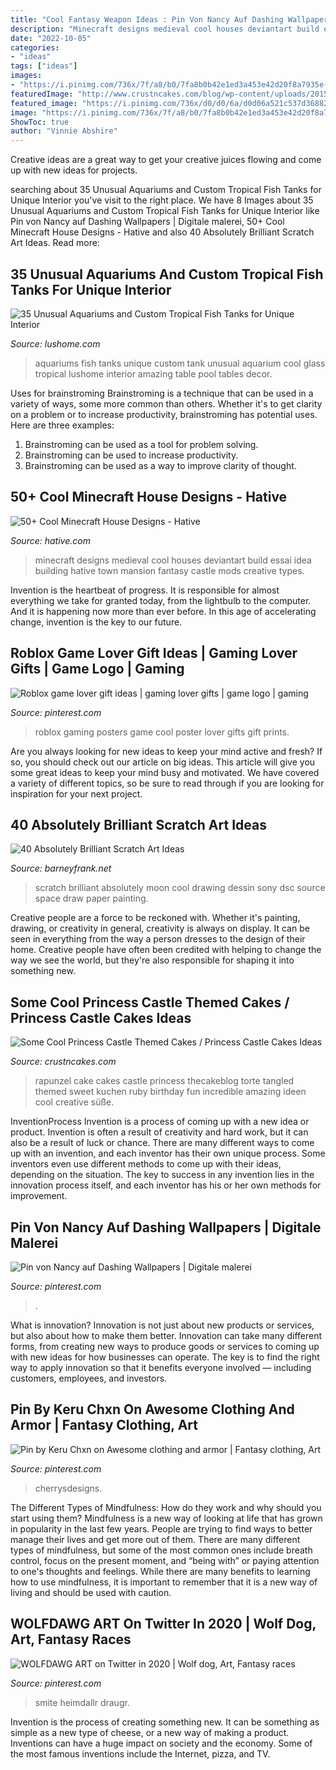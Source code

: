 ```yaml
---
title: "Cool Fantasy Weapon Ideas : Pin Von Nancy Auf Dashing Wallpapers"
description: "Minecraft designs medieval cool houses deviantart build essai idea building hative town mansion fantasy castle mods creative types"
date: "2022-10-05"
categories:
- "ideas"
tags: ["ideas"]
images:
- "https://i.pinimg.com/736x/7f/a8/b0/7fa8b0b42e1ed3a453e42d20f8a7935e--manga-clothes-character-outfits.jpg"
featuredImage: "http://www.crustncakes.com/blog/wp-content/uploads/2015/07/7888325a163eac5c9eb49cb1dd3d192a.jpg"
featured_image: "https://i.pinimg.com/736x/d0/d0/6a/d0d06a521c537d36882cfa6e6c93275b.jpg"
image: "https://i.pinimg.com/736x/7f/a8/b0/7fa8b0b42e1ed3a453e42d20f8a7935e--manga-clothes-character-outfits.jpg"
ShowToc: true
author: "Vinnie Abshire"
---
```



Creative ideas are a great way to get your creative juices flowing and come up with new ideas for projects.

	

		
searching about 35 Unusual Aquariums and Custom Tropical Fish Tanks for Unique Interior you've visit to the right place. We have 8 Images about 35 Unusual Aquariums and Custom Tropical Fish Tanks for Unique Interior like Pin von Nancy auf Dashing Wallpapers | Digitale malerei, 50+ Cool Minecraft House Designs - Hative and also 40 Absolutely Brilliant Scratch Art Ideas. Read more:
		
    
## 35 Unusual Aquariums And Custom Tropical Fish Tanks For Unique Interior

<img loading=lazy src="https://www.lushome.com/wp-content/uploads/2013/07/custom-aquariums-fish-tanks-25.jpg" onerror="this.onerror=null;this.src='https://tse4.mm.bing.net/th?id=OIP.201G6_y4JEtnZ0aeqbOpXgAAAA&amp;pid=15.1';" alt="35 Unusual Aquariums and Custom Tropical Fish Tanks for Unique Interior">

_Source: lushome.com_

>aquariums fish tanks unique custom tank unusual aquarium cool glass tropical lushome interior amazing table pool tables decor. 

	

Uses for brainstroming
Brainstroming is a technique that can be used in a variety of ways, some more common than others. Whether it's to get clarity on a problem or to increase productivity, brainstroming has potential uses. Here are three examples: 

1) Brainstroming can be used as a tool for problem solving.
2) Brainstroming can be used to increase productivity.
3) Brainstroming can be used as a way to improve clarity of thought.

    
## 50+ Cool Minecraft House Designs - Hative

<img loading=lazy src="https://hative.com/wp-content/uploads/2014/02/minecraft-houses/medieval-house-idea-24.jpg" onerror="this.onerror=null;this.src='https://tse3.mm.bing.net/th?id=OIP.FC_cKkRqnPdJjjE61TbQCwHaD7&amp;pid=15.1';" alt="50+ Cool Minecraft House Designs - Hative">

_Source: hative.com_

>minecraft designs medieval cool houses deviantart build essai idea building hative town mansion fantasy castle mods creative types. 

	

Invention is the heartbeat of progress. It is responsible for almost everything we take for granted today, from the lightbulb to the computer. And it is happening now more than ever before. In this age of accelerating change, invention is the key to our future.

    
## Roblox Game Lover Gift Ideas | Gaming Lover Gifts | Game Logo | Gaming

<img loading=lazy src="https://i.pinimg.com/736x/3b/14/89/3b14897dddfe0382e934f1b7de556b33.jpg" onerror="this.onerror=null;this.src='https://tse1.mm.bing.net/th?id=OIP.Ujwm9luVdpAMtb5pAv2UhQAAAA&amp;pid=15.1';" alt="Roblox game lover gift ideas | gaming lover gifts | game logo | gaming">

_Source: pinterest.com_

>roblox gaming posters game cool poster lover gifts gift prints. 

	

Are you always looking for new ideas to keep your mind active and fresh? If so, you should check out our article on big ideas. This article will give you some great ideas to keep your mind busy and motivated. We have covered a variety of different topics, so be sure to read through if you are looking for inspiration for your next project.

    
## 40 Absolutely Brilliant Scratch Art Ideas

<img loading=lazy src="http://www.barneyfrank.net/wp-content/uploads/2015/10/Absolutely-Brilliant-Scratch-Art-Ideas-45.jpg" onerror="this.onerror=null;this.src='https://tse2.mm.bing.net/th?id=OIP.6sJYWae68tHnpUR8V_OpVAHaMo&amp;pid=15.1';" alt="40 Absolutely Brilliant Scratch Art Ideas">

_Source: barneyfrank.net_

>scratch brilliant absolutely moon cool drawing dessin sony dsc source space draw paper painting. 

	

Creative people are a force to be reckoned with. Whether it's painting, drawing, or creativity in general, creativity is always on display. It can be seen in everything from the way a person dresses to the design of their home. Creative people have often been credited with helping to change the way we see the world, but they're also responsible for shaping it into something new.

    
## Some Cool Princess Castle Themed Cakes / Princess Castle Cakes Ideas

<img loading=lazy src="http://www.crustncakes.com/blog/wp-content/uploads/2015/07/7888325a163eac5c9eb49cb1dd3d192a.jpg" onerror="this.onerror=null;this.src='https://tse4.mm.bing.net/th?id=OIP.XozsMi2Ze4i8abibsh1FpgHaQ-&amp;pid=15.1';" alt="Some Cool Princess Castle Themed Cakes / Princess Castle Cakes Ideas">

_Source: crustncakes.com_

>rapunzel cake cakes castle princess thecakeblog torte tangled themed sweet kuchen ruby birthday fun incredible amazing ideen cool creative süße. 

	

InventionProcess
Invention is a process of coming up with a new idea or product. Invention is often a result of creativity and hard work, but it can also be a result of luck or chance. There are many different ways to come up with an invention, and each inventor has their own unique process. Some inventors even use different methods to come up with their ideas, depending on the situation. The key to success in any invention lies in the innovation process itself, and each inventor has his or her own methods for improvement.

    
## Pin Von Nancy Auf Dashing Wallpapers | Digitale Malerei

<img loading=lazy src="https://i.pinimg.com/736x/d0/d0/6a/d0d06a521c537d36882cfa6e6c93275b.jpg" onerror="this.onerror=null;this.src='https://tse1.mm.bing.net/th?id=OIP.z6DQIUBwIok7sTC0n8L_ugHaPw&amp;pid=15.1';" alt="Pin von Nancy auf Dashing Wallpapers | Digitale malerei">

_Source: pinterest.com_

>. 

	

What is innovation?
Innovation is not just about new products or services, but also about how to make them better. Innovation can take many different forms, from creating new ways to produce goods or services to coming up with new ideas for how businesses can operate. The key is to find the right way to apply innovation so that it benefits everyone involved ― including customers, employees, and investors.

    
## Pin By Keru Chxn On Awesome Clothing And Armor | Fantasy Clothing, Art

<img loading=lazy src="https://i.pinimg.com/736x/7f/a8/b0/7fa8b0b42e1ed3a453e42d20f8a7935e--manga-clothes-character-outfits.jpg" onerror="this.onerror=null;this.src='https://tse1.mm.bing.net/th?id=OIP.lc_WLneEP09Ei7pwIlj9ggHaM0&amp;pid=15.1';" alt="Pin by Keru Chxn on Awesome clothing and armor | Fantasy clothing, Art">

_Source: pinterest.com_

>cherrysdesigns. 

	

The Different Types of Mindfulness: How do they work and why should you start using them?
Mindfulness is a new way of looking at life that has grown in popularity in the last few years. People are trying to find ways to better manage their lives and get more out of them. There are many different types of mindfulness, but some of the most common ones include breath control, focus on the present moment, and “being with” or paying attention to one's thoughts and feelings. While there are many benefits to learning how to use mindfulness, it is important to remember that it is a new way of living and should be used with caution.

    
## WOLFDAWG ART On Twitter In 2020 | Wolf Dog, Art, Fantasy Races

<img loading=lazy src="https://i.pinimg.com/736x/fe/06/23/fe06239d2a8df2427d6367687807c6b2.jpg" onerror="this.onerror=null;this.src='https://tse2.mm.bing.net/th?id=OIP.e2mDHMrJuTWfp-T3tq_DoQHaJ3&amp;pid=15.1';" alt="WOLFDAWG ART on Twitter in 2020 | Wolf dog, Art, Fantasy races">

_Source: pinterest.com_

>smite heimdallr draugr. 

	

Invention is the process of creating something new. It can be something as simple as a new type of cheese, or a new way of making a product. Inventions can have a huge impact on society and the economy. Some of the most famous inventions include the Internet, pizza, and TV.

